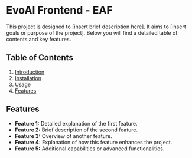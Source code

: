 
# EvoAl Frontend - EAF

This project is designed to [insert brief description here]. It aims to [insert goals or purpose of the project]. Below you will find a detailed table of contents and key features.

## Table of Contents
1. [Introduction](github/md/about.md)
2. [Installation](#installation)
3. [Usage](#usage)
4. [Features](#features)



## Features
- **Feature 1:** Detailed explanation of the first feature.
- **Feature 2:** Brief description of the second feature.
- **Feature 3:** Overview of another feature.
- **Feature 4:** Explanation of how this feature enhances the project.
- **Feature 5:** Additional capabilities or advanced functionalities.

